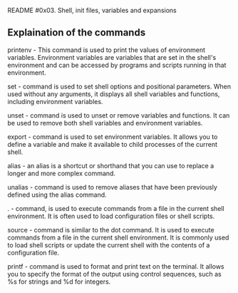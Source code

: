 README
#0x03. Shell, init files, variables and expansions

## Explaination of the commands 
printenv - This command is used to print the values of environment variables. Environment variables are variables that are set in the shell's environment and can be accessed by programs and scripts running in that environment.

set - command is used to set shell options and positional parameters. When used without any arguments, it displays all shell variables and functions, including environment variables.

unset - command is used to unset or remove variables and functions. It can be used to remove both shell variables and environment variables.

export -  command is used to set environment variables. It allows you to define a variable and make it available to child processes of the current shell.
 
alias - an alias is a shortcut or shorthand that you can use to replace a longer and more 
complex command.

unalias - command is used to remove aliases that have been previously defined using the alias command.

. - command, is used to execute commands from a file in the current shell environment. It is often used to load configuration files or shell scripts.
 
source - command is similar to the dot command. It is used to execute commands from a file in the current shell environment. It is commonly used to load shell scripts or update the current shell with the contents of a configuration file.

printf - command is used to format and print text on the terminal. It allows you to specify the format of the output using control sequences, such as %s for strings and %d for integers.
